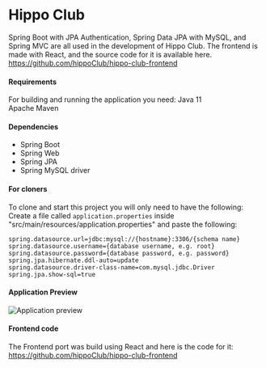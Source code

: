 # Hippo Club 
Spring Boot with JPA Authentication, Spring Data JPA with MySQL, and Spring MVC are all used in the development of Hippo Club.
The frontend is made with React, and the source code for it is available here. https://github.com/hippoClub/hippo-club-frontend

#### Requirements
For building and running the application you need:
Java 11<br/>
Apache Maven

#### Dependencies
* Spring Boot
* Spring Web
* Spring JPA
* Spring MySQL driver

#### For cloners
To clone and start this project you will only need to have the following: 
Create a file called `application.properties` inside "src/main/resources/application.properties" and paste the following:
   ```
   spring.datasource.url=jdbc:mysql://{hostname}:3306/{schema name}
   spring.datasource.username={database username, e.g. root}
   spring.datasource.password={database password, e.g. password}
   spring.jpa.hibernate.ddl-auto=update
   spring.datasource.driver-class-name=com.mysql.jdbc.Driver
   spring.jpa.show-sql=true
   ```   
#### Application Preview

![Application preview](https://media.giphy.com/media/pHp2vxCKFSs4mLcCuZ/giphy.gif)

#### Frontend code
The Frontend port was build using React and here is the code for it: https://github.com/hippoClub/hippo-club-frontend
